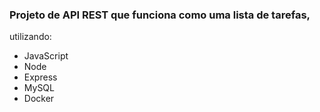 ### Projeto de API REST que funciona como uma lista de tarefas,
utilizando:
- JavaScript
- Node
- Express
- MySQL
- Docker
